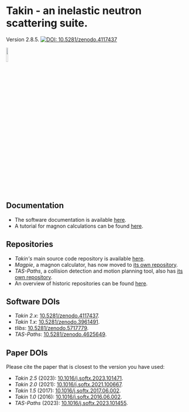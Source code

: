 # Takin - an inelastic neutron scattering suite.
Version 2.8.5.
[![DOI: 10.5281/zenodo.4117437](https://zenodo.org/badge/DOI/10.5281/zenodo.4117437.svg)](https://doi.org/10.5281/zenodo.4117437)

<img src="https://raw.githubusercontent.com/ILLGrenoble/takin/master/data/res/icons/takin.svg" width="10%" height="10%" title="Logo" alt="">


## Documentation
- The software documentation is available [here](https://github.com/ILLGrenoble/takin/wiki).
- A tutorial for magnon calculations can be found [here](https://github.com/ILLGrenoble/takin/wiki/Exercises-for-MDanse-2024).


## Repositories
- *Takin's* main source code repository is available [here](https://github.com/ILLGrenoble/takin).
- *Magpie*, a magnon calculator, has now moved to [its own repository](https://github.com/ILLGrenoble/magpie).
- *TAS-Paths*, a collision detection and motion planning tool, also has [its own repository](https://github.com/ILLGrenoble/taspaths).
- An overview of historic repositories can be found [here](https://github.com/ILLGrenoble/takin/wiki/History).


## Software DOIs
- *Takin 2.x*: [10.5281/zenodo.4117437](https://dx.doi.org/10.5281/zenodo.4117437).  
- *Takin 1.x*: [10.5281/zenodo.3961491](https://dx.doi.org/10.5281/zenodo.3961491).  
- *tlibs*: [10.5281/zenodo.5717779](https://doi.org/10.5281/zenodo.5717779).  
- *TAS-Paths*: [10.5281/zenodo.4625649](https://doi.org/10.5281/zenodo.4625649).  


## Paper DOIs
Please cite the paper that is closest to the version you have used:
- *Takin 2.5* (2023): [10.1016/j.softx.2023.101471](https://doi.org/10.1016/j.softx.2023.101471).  
- *Takin 2.0* (2021): [10.1016/j.softx.2021.100667](https://doi.org/10.1016/j.softx.2021.100667).  
- *Takin 1.5* (2017): [10.1016/j.softx.2017.06.002](https://doi.org/10.1016/j.softx.2017.06.002).  
- *Takin 1.0* (2016): [10.1016/j.softx.2016.06.002](https://doi.org/10.1016/j.softx.2016.06.002).  
- *TAS-Paths* (2023): [10.1016/j.softx.2023.101455](https://doi.org/10.1016/j.softx.2023.101455).  
